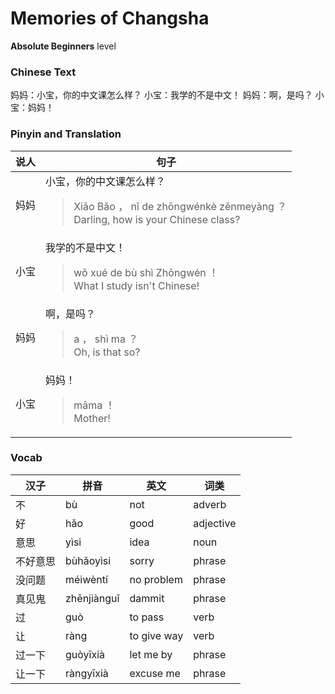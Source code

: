 # Memories of Changsha
**Absolute Beginners** level
### Chinese Text
妈妈：小宝，你的中文课怎么样？
小宝：我学的不是中文！
妈妈：啊，是吗？
小宝：妈妈！

### Pinyin and Translation
|说人|句子|
|----|----|
|妈妈|小宝，你的中文课怎么样？<blockquote>Xiǎo Bǎo ， nǐ de zhōngwénkè zěnmeyàng ？<br />Darling, how is your Chinese class?</blockquote>|
|小宝|我学的不是中文！<blockquote>wǒ xué de bù shì Zhōngwén ！<br />What I study isn't Chinese!</blockquote>|
|妈妈|啊，是吗？<blockquote>a ， shì ma ？<br />Oh, is that so?</blockquote>|
|小宝|妈妈！<blockquote>māma ！<br />Mother!</blockquote>|
### Vocab
|汉子|拼音|英文|词类|
|----|----|----|----|
|不|bù|not|adverb|
|好|hǎo|good|adjective|
|意思|yìsi|idea|noun|
|不好意思|bùhǎoyìsi|sorry|phrase|
|没问题|méiwèntí|no problem|phrase|
|真见鬼|zhēnjiànguǐ|dammit|phrase|
|过|guò|to pass|verb|
|让|ràng|to give way|verb|
|过一下|guòyīxià|let me by|phrase|
|让一下|ràngyīxià|excuse me|phrase|